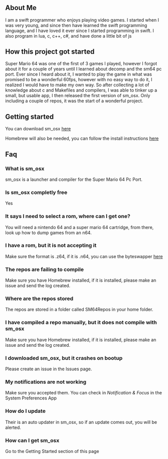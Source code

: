 # 	

## About Me
I am a swift programmer who enjoys playing video games. I started when I was very young, and since then have learned the swift programming language, and I have loved it ever since I started programming in swift. I also program in lua, c, c++, c#, and have done a little bit of js

## How this project got started
Super Mario 64 was one of the first  of 3 games I played, however I forgot about it for a couple of years until I learned about decomp and the sm64 pc port. Ever since I heard about it, I wanted to play the game in what was promised to be a wonderful 60fps, however with no easy way to do it, I realized I would have to make my own way. So after collecting a lot of knowledge about c and Makefiles and compilers, I was able to tinker up a small, but usable app, I then released the first version of sm_osx. Only including a couple of repos, it was the start of a wonderful project.

## Getting started
You can download sm_osx [here](https://github.com/EmeraldLoc/sm_osx/releases/latest/download/sm_osx.zip)

Homebrew will also be needed, you can follow the install instructions [here](https://brew.sh)

## Faq
### What is sm_osx
sm_osx is a launcher and compiler for the Super Mario 64 Pc Port.
### Is sm_osx completly free
Yes
### It says I need to select a rom, where can I get one?
You will need a nintendo 64 and a super mario 64 cartridge, from there, look up how to dump games from an n64.
### I have a rom, but it is not accepting it
Make sure the format is .z64, if it is .n64, you can use the byteswapper [here](https://hack64.net/tools/swapper.php)
### The repos are failing to compile
Make sure you have Homebrew installed, if it is installed, please make an issue and send the log created.
### Where are the repos stored
The repos are stored in a folder called SM64Repos in your home folder.
### I have compiled a repo manually, but it does not compile with sm_osx
Make sure you have Homebrew installed, if it is installed, please make an issue and send the log created.
### I downloaded sm_osx, but it crashes on bootup
Please create an issue in the Issues page.
### My notifications are not working
Make sure you accepted them. You can check in *Notification & Focus* in the System Preferences App
### How do I update
Their is an auto updater in sm_osx, so if an update comes out, you will be alerted.
### How can I get sm_osx
Go to the Getting Started section of this page
